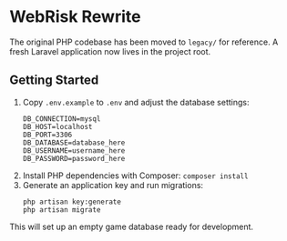 # WebRisk Rewrite

The original PHP codebase has been moved to `legacy/` for reference.
A fresh Laravel application now lives in the project root.

## Getting Started

1. Copy `.env.example` to `.env` and adjust the database settings:
   ```
   DB_CONNECTION=mysql
   DB_HOST=localhost
   DB_PORT=3306
   DB_DATABASE=database_here
   DB_USERNAME=username_here
   DB_PASSWORD=password_here
   ```
2. Install PHP dependencies with Composer:
   `composer install`
3. Generate an application key and run migrations:
   ```
   php artisan key:generate
   php artisan migrate
   ```

This will set up an empty game database ready for development.
